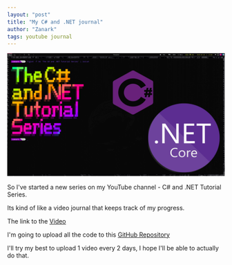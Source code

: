 ```yaml
---
layout: "post"
title: "My C# and .NET journal"
author: "Zanark"
tags: youtube journal
---
```


![C# .NET Tutorial series Thumbail](https://raw.githubusercontent.com/Zanark/Blog/master/media/CNET%20Thumb.png)

So I've started a new series on my YouTube channel - C# and .NET Tutorial Series.

Its kind of like a video journal that keeps track of my progress.

The link to the [Video](https://youtu.be/uLdNytpAIcI)

I'm going to upload all the code to this [GitHub Repository](https://github.com/Zanark/L-NET/)

I'll try my best to upload 1 video every 2 days, I hope I'll be able to actually do that.